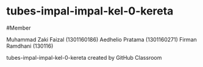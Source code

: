 # tubes-impal-impal-kel-0-kereta

#Member

Muhammad Zaki Faizal (1301160186)
Aedhelio Pratama (1301160271)
Firman Ramdhani (130116)


tubes-impal-impal-kel-0-kereta created by GitHub Classroom
